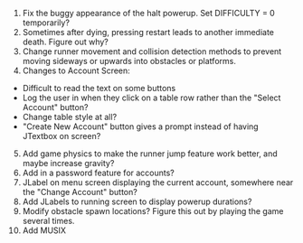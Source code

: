 1) Fix the buggy appearance of the halt powerup. Set DIFFICULTY = 0 temporarily?
2) Sometimes after dying, pressing restart leads to another immediate death. Figure out why?
3) Change runner movement and collision detection methods to prevent moving sideways or upwards into obstacles or platforms.
4) Changes to Account Screen:
  - Difficult to read the text on some buttons
  - Log the user in when they click on a table row rather than the "Select Account" button?
  - Change table style at all?
  - "Create New Account" button gives a prompt instead of having JTextbox on screen?
5) Add game physics to make the runner jump feature work better, and maybe increase gravity?
6) Add in a password feature for accounts?
7) JLabel on menu screen displaying the current account, somewhere near the "Change Account" button?
8) Add JLabels to running screen to display powerup durations?
9) Modify obstacle spawn locations? Figure this out by playing the game several times.
10) Add MUSIX
